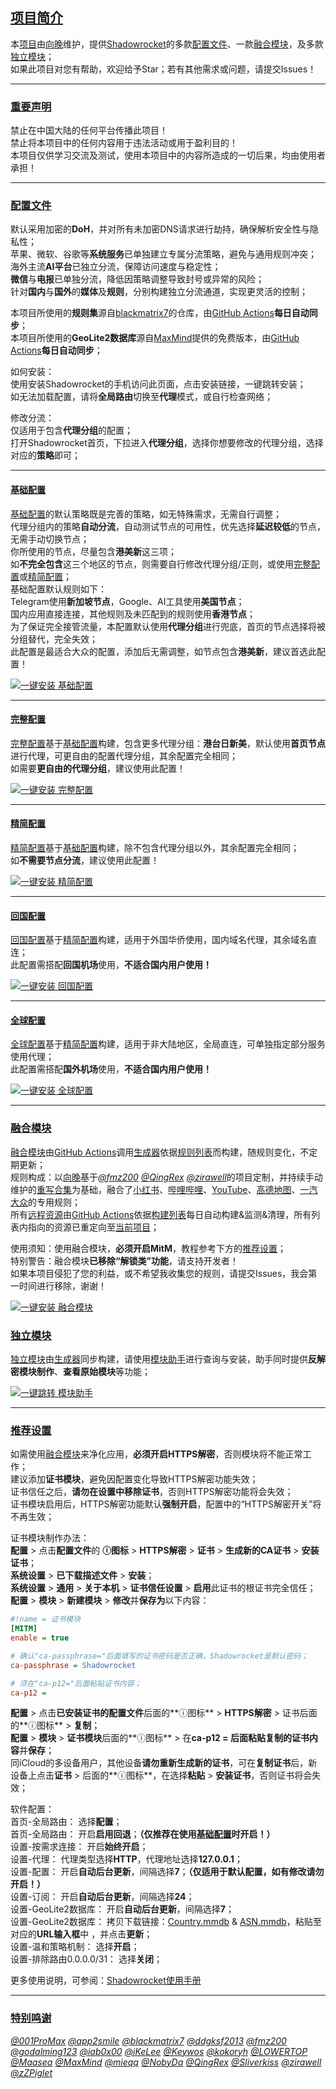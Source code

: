 ## [项目简介](#项目简介)
本[项目](https://github.com/XiangwanGuan/Shadowrocket)由[向晚](https://t.me/xiangwanguan)维护，提供[Shadowrocket](https://apps.apple.com/app/shadowrocket/id932747118)的多款[配置文件](#配置文件)、一款[融合模块](#融合模块)，及多款[独立模块](#独立模块)；<br>
如果此项目对您有帮助，欢迎给予Star；若有其他需求或问题，请提交Issues！<br>

---

### [重要声明](#重要声明)
禁止在中国大陆的任何平台传播此项目！<br>
禁止将本项目中的任何内容用于违法活动或用于盈利目的！<br>
本项目仅供学习交流及测试，使用本项目中的内容所造成的一切后果，均由使用者承担！<br>

---

### [配置文件](#配置文件)
默认采用加密的**DoH**，并对所有未加密DNS请求进行劫持，确保解析安全性与隐私性；<br>
苹果、微软、谷歌等**系统服务**已单独建立专属分流策略，避免与通用规则冲突；<br>
海外主流**AI平台**已独立分流，保障访问速度与稳定性；<br>
**微信**与**电报**已单独分流，降低因策略调整导致封号或异常的风险；<br>
针对**国内**与**国外**的**媒体**及**规则**，分别构建独立分流通道，实现更灵活的控制；<br>

本项目所使用的**规则集**源自[blackmatrix7](https://github.com/blackmatrix7/ios_rule_script/tree/master/rule/Shadowrocket)的仓库，由[GitHub Actions](https://github.com/XiangwanGuan/Shadowrocket/blob/main/.github/workflows/Sync-RuleFiles.yml)**每日自动同步**；<br>
本项目所使用的**GeoLite2数据库**源自[MaxMind](https://www.maxmind.com)提供的免费版本，由[GitHub Actions](https://github.com/XiangwanGuan/Shadowrocket/blob/main/.github/workflows/Sync-GeoLite2Files.yml)**每日自动同步**；<br>

如何安装：<br>
使用安装Shadowrocket的手机访问此页面，点击安装链接，一键跳转安装；<br>
如无法加载配置，请将**全局路由**切换至**代理**模式，或自行检查网络；<br>

修改分流：<br>
仅适用于包含**代理分组**的配置；<br>
打开Shadowrocket首页，下拉进入**代理分组**，选择你想要修改的代理分组，选择对应的**策略**即可；<br>

---

#### [基础配置](#基础配置)
[基础配置](https://github.com/XiangwanGuan/Shadowrocket/blob/main/Release/Rules.conf)的默认策略既是完善的策略，如无特殊需求，无需自行调整；<br>
代理分组内的策略**自动分流**，自动测试节点的可用性，优先选择**延迟较低**的节点，无需手动切换节点；<br>
你所使用的节点，尽量包含**港美新**这三项；<br>
如**不完全包含**这三个地区的节点，则需要自行修改代理分组/正则，或使用[完整配置](https://github.com/XiangwanGuan/Shadowrocket/blob/main/Release/RulesFull.conf)或[精简配置](https://github.com/XiangwanGuan/Shadowrocket/blob/main/Release/RulesLite.conf)；<br>
基础配置默认规则如下：<br>
Telegram使用**新加坡节点**，Google、AI工具使用**美国节点**；<br>
国内应用直接连接，其他规则及未匹配到的规则使用**香港节点**；<br>
为了保证完全接管流量，本配置默认使用**代理分组**进行兜底，首页的节点选择将被分组替代，完全失效；<br>
此配置是最适合大众的配置，添加后无需调整，如节点包含**港美新**，建议首选此配置！<br>

[![一键安装 基础配置](https://img.shields.io/static/v1?label=一键安装&message=基础配置&color=grey&logo=googledocs&logoColor=white&labelColor=orange&messageColor=white)](https://xiangwanguan.github.io/Shadowrocket/Static/Redirect.html?url=shadowrocket://config/add/https://xiangwanguan.github.io/Shadowrocket/Release/Rules.conf)<br>

---

#### [完整配置](#完整配置)
[完整配置](https://github.com/XiangwanGuan/Shadowrocket/blob/main/Release/RulesFull.conf)基于[基础配置](https://github.com/XiangwanGuan/Shadowrocket/blob/main/Release/Rules.conf)构建，包含更多代理分组：**港台日新美**，默认使用**首页节点**进行代理，可更自由的配置代理分组，其余配置完全相同；<br>
如需要**更自由的代理分组**，建议使用此配置！<br>

[![一键安装 完整配置](https://img.shields.io/static/v1?label=一键安装&message=完整配置&color=grey&logo=googledocs&logoColor=white&labelColor=orange&messageColor=white)](https://xiangwanguan.github.io/Shadowrocket/Static/Redirect.html?url=shadowrocket://config/add/https://xiangwanguan.github.io/Shadowrocket/Release/RulesFull.conf)<br>

---

#### [精简配置](#精简配置)
[精简配置](https://github.com/XiangwanGuan/Shadowrocket/blob/main/Release/RulesLite.conf)基于[基础配置](https://github.com/XiangwanGuan/Shadowrocket/blob/main/Release/Rules.conf)构建，除不包含代理分组以外，其余配置完全相同；<br>
如**不需要节点分流**，建议使用此配置！<br>

[![一键安装 精简配置](https://img.shields.io/static/v1?label=一键安装&message=精简配置&color=grey&logo=googledocs&logoColor=white&labelColor=orange&messageColor=white)](https://xiangwanguan.github.io/Shadowrocket/Static/Redirect.html?url=shadowrocket://config/add/https://xiangwanguan.github.io/Shadowrocket/Release/RulesLite.conf)<br>

---

#### [回国配置](#回国配置)
[回国配置](https://github.com/XiangwanGuan/Shadowrocket/blob/main/Release/RulesBackCN.conf)基于[精简配置](https://github.com/XiangwanGuan/Shadowrocket/blob/main/Release/RulesLite.conf)构建，适用于外国华侨使用，国内域名代理，其余域名直连；<br>
此配置需搭配**回国机场**使用，**不适合国内用户使用！**<br>

[![一键安装 回国配置](https://img.shields.io/static/v1?label=一键安装&message=回国配置&color=grey&logo=googledocs&logoColor=white&labelColor=orange&messageColor=white)](https://xiangwanguan.github.io/Shadowrocket/Static/Redirect.html?url=shadowrocket://config/add/https://xiangwanguan.github.io/Shadowrocket/Release/RulesBackCN.conf)<br>

---

#### [全球配置](#全球配置)
[全球配置](https://github.com/XiangwanGuan/Shadowrocket/blob/main/Release/RulesGlobal.conf)基于[精简配置](https://github.com/XiangwanGuan/Shadowrocket/blob/main/Release/RulesLite.conf)构建，适用于非大陆地区，全局直连，可单独指定部分服务使用代理；<br>
此配置需搭配**国外机场**使用，**不适合国内用户使用！**<br>

[![一键安装 全球配置](https://img.shields.io/static/v1?label=一键安装&message=全球配置&color=grey&logo=googledocs&logoColor=white&labelColor=orange&messageColor=white)](https://xiangwanguan.github.io/Shadowrocket/Static/Redirect.html?url=shadowrocket://config/add/https://xiangwanguan.github.io/Shadowrocket/Release/RulesGlobal.conf)<br>

---

### [融合模块](#融合模块)
[融合模块](https://github.com/XiangwanGuan/Shadowrocket/blob/main/Release/Module.sgmodule)由[GitHub Actions](https://github.com/XiangwanGuan/Shadowrocket/blob/main/.github/workflows/Generate-ModuleFiles.yml)调用[生成器](https://github.com/XiangwanGuan/Shadowrocket/blob/main/Generator/Builder.py)依据[规则列表](https://github.com/XiangwanGuan/Shadowrocket/blob/main/Generator/Generate.conf)而构建，随规则变化，不定期更新；<br>
规则构成：以[向晚](https://t.me/xiangwanguan)基于[*@fmz200*](https://github.com/fmz200/wool_scripts) [*@QingRex*](https://github.com/QingRex/LoonKissSurge) [*@zirawell*](https://github.com/zirawell/R-Store)的项目定制，并持续手动维护的[重写合集](https://github.com/XiangwanGuan/Shadowrocket/blob/main/Rewrite/XiangwanConfig/Collection.conf)为基础，融合了[小红书](https://github.com/XiangwanGuan/Shadowrocket/blob/main/Rewrite/XiangwanConfig/Rednote.conf)、[哔哩哔哩](https://github.com/XiangwanGuan/Shadowrocket/blob/main/Rewrite/XiangwanConfig/Bilibili.conf)、[YouTube](https://github.com/XiangwanGuan/Shadowrocket/blob/main/Rewrite/XiangwanConfig/YouTube.conf)、[高德地图](https://github.com/XiangwanGuan/Shadowrocket/blob/main/Rewrite/XiangwanConfig/Amap.js)、[一汽大众](https://github.com/XiangwanGuan/Shadowrocket/blob/main/Rewrite/XiangwanConfig/FAWVW.conf)的专用规则；<br>
所有[远程资源](https://github.com/XiangwanGuan/Shadowrocket/blob/main/Rewrite/JSInventory.md)由[GitHub Actions](https://github.com/XiangwanGuan/Shadowrocket/blob/main/.github/workflows/Sync-RewriteFiles.yml)依据[构建列表](https://github.com/XiangwanGuan/Shadowrocket/blob/main/Rewrite/JSGenerator.conf)每日自动构建&监测&清理，所有列表内指向的资源已重定向至[当前项目](https://github.com/XiangwanGuan/Shadowrocket/tree/main/Rewrite/JavaScript)；<br>

使用须知：使用融合模块，**必须开启MitM**，教程参考下方的[推荐设置](#推荐设置)；<br>
特别警告：融合模块**已移除“解锁类”功能**，请支持开发者！<br>
如果本项目侵犯了您的利益，或不希望我收集您的规则，请提交Issues，我会第一时间进行移除，谢谢！<br>

[![一键安装 融合模块](https://img.shields.io/static/v1?label=一键安装&message=融合模块&color=grey&logo=googledocs&logoColor=white&labelColor=blue&messageColor=white)](https://xiangwanguan.github.io/Shadowrocket/Static/Redirect.html?url=shadowrocket://install?module=https://xiangwanguan.github.io/Shadowrocket/Release/Module.sgmodule)<br>

### [独立模块](#独立模块)
[独立模块](https://github.com/XiangwanGuan/Shadowrocket/tree/main/Release/Modules)由[生成器](https://github.com/XiangwanGuan/Shadowrocket/blob/main/Generator/Builder.py)同步构建，请使用[模块助手](https://github.com/XiangwanGuan/Shadowrocket/blob/main/Static/ModuleHelper.html)进行查询与安装，助手同时提供**反解密模块制作**、**查看原始模块**等功能；<br>

[![一键跳转 模块助手](https://img.shields.io/static/v1?label=一键跳转&message=模块助手&color=grey&logo=googledocs&logoColor=white&labelColor=blue&messageColor=white)](https://xiangwanguan.github.io/Shadowrocket/Static/ModuleHelper.html)<br>

---

### [推荐设置](#推荐设置)
如需使用[融合模块](#融合模块)来净化应用，**必须开启HTTPS解密**，否则模块将不能正常工作；<br>
建议添加**证书模块**，避免因配置变化导致HTTPS解密功能失效；<br>
证书信任之后，**请勿在设置中移除证书**，否则HTTPS解密功能将会失效；<br>
证书模块启用后，HTTPS解密功能默认**强制开启**，配置中的“HTTPS解密开关”将不再生效；<br>

证书模块制作办法：<br>
**配置** > 点击**配置文件**的 **ⓘ图标** > **HTTPS解密** > **证书** > **生成新的CA证书** > **安装证书**；<br>
**系统设置** > **已下载描述文件** > **安装**；<br>
**系统设置** > **通用** > **关于本机** > **证书信任设置** > **启用**此证书的根证书完全信任；<br>
**配置** > **模块** > **新建模块** > **修改**并**保存为**以下内容：<br>
```ini
#!name = 证书模块
[MITM]
enable = true

# 确认"ca-passphrase="后面填写的证书密码是否正确，Shadowrocket是默认密码；
ca-passphrase = Shadowrocket

# 须在"ca-p12="后面粘贴证书内容；
ca-p12 = 
```
**配置** > 点击**已安装证书的配置文件**后面的**ⓘ图标** > **HTTPS解密** > 证书后面的**ⓘ图标** > **复制**；<br>
**配置** > **模块** > **证书模块**后面的**ⓘ图标** > 在**ca-p12 = 后面粘贴复制的证书内容**并**保存**；<br>
同iCloud的多设备用户，其他设备**请勿重新生成新的证书**，可在**复制证书**后，新设备上点击**证书** > 后面的**ⓘ图标**，在选择**粘贴** > **安装证书**，否则证书将会失效；<br>

软件配置：<br>
首页-全局路由：
选择**配置**；<br>
首页-全局路由：
开启**启用回退**；**（仅推荐在使用[基础配置](#基础配置)时开启！）**<br>
设置-按需求连接：
开启**始终开启**；<br>
设置-代理：
代理类型选择**HTTP**，代理地址选择**127.0.0.1**；<br>
设置-配置：
开启**自动后台更新**，间隔选择**7**；**（仅适用于默认配置，如有修改请勿开启！）**<br>
设置-订阅：
开启**自动后台更新**，间隔选择**24**；<br>
设置-GeoLite2数据库：
开启**自动后台更新**，间隔选择**7**；<br>
设置-GeoLite2数据库：
拷贝下载链接：[Country.mmdb](https://xiangwanguan.github.io/Shadowrocket/GeoLite2/Country.mmdb) & [ASN.mmdb](https://xiangwanguan.github.io/Shadowrocket/GeoLite2/ASN.mmdb)，粘贴至对应的**URL输入框**中 ，并点击**更新**；<br>
设置-温和策略机制：
选择**开启**；<br>
设置-排除路由0.0.0.0/31：
选择**关闭**；<br>

更多使用说明，可参阅：[Shadowrocket使用手册](https://github.com/LOWERTOP/Shadowrocket)<br>

---

### [特别鸣谢](#特别鸣谢)
[*@001ProMax*](https://github.com/001ProMax)
[*@app2smile*](https://github.com/app2smile)
[*@blackmatrix7*](https://github.com/blackmatrix7)
[*@ddgksf2013*](https://github.com/ddgksf2013)
[*@fmz200*](https://github.com/fmz200)
[*@godalming123*](https://github.com/godalming123)
[*@iab0x00*](https://github.com/iab0x00)
[*@iKeLee*](https://github.com/luestr)
[*@Keywos*](https://github.com/Keywos)
[*@kokoryh*](https://github.com/kokoryh)
[*@LOWERTOP*](https://github.com/LOWERTOP)
[*@Maasea*](https://github.com/Maasea)
[*@MaxMind*](https://github.com/maxmind)
[*@mieqq*](https://github.com/mieqq)
[*@NobyDa*](https://github.com/NobyDa)
[*@QingRex*](https://github.com/QingRex)
[*@Sliverkiss*](https://github.com/Sliverkiss)
[*@zirawell*](https://github.com/zirawell)
[*@zZPiglet*](https://github.com/zZPiglet)<br>
